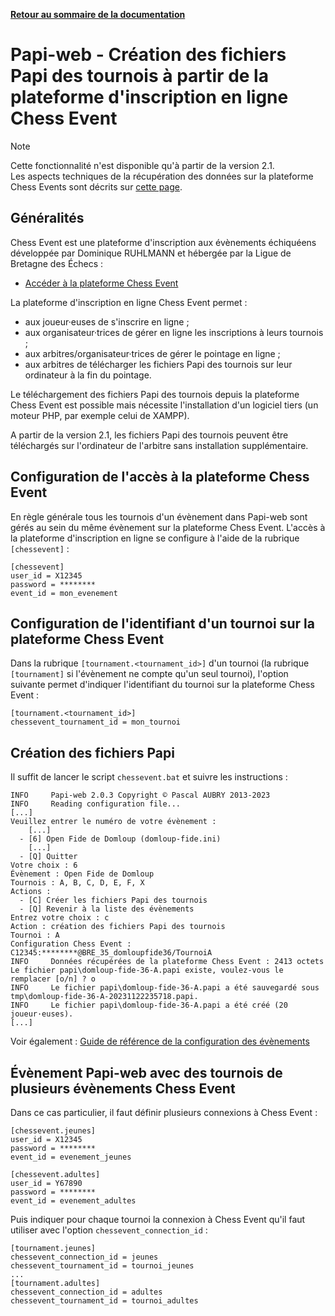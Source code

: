 **[Retour au sommaire de la documentation](../README.md)**

# Papi-web - Création des fichiers Papi des tournois à partir de la plateforme d'inscription en ligne Chess Event

> [!NOTE]
> Cette fonctionnalité n'est disponible qu'à partir de la version 2.1.<br/>
> Les aspects techniques de la récupération des données sur la plateforme Chess Events sont décrits sur [cette page](81-chessevent.md).

## Généralités

Chess Event est une plateforme d'inscription aux évènements échiquéens développée par Dominique RUHLMANN et hébergée par la Ligue de Bretagne des Échecs :

- [Accéder à la plateforme Chess Event](https://services.breizh-chess-online.fr/chessevent)

La plateforme d'inscription en ligne Chess Event permet :
- aux joueur·euses de s'inscrire en ligne ;
- aux organisateur·trices de gérer en ligne les inscriptions à leurs tournois ;
- aux arbitres/organisateur·trices de gérer le pointage en ligne ;
- aux arbitres de télécharger les fichiers Papi des tournois sur leur ordinateur à la fin du pointage.

Le téléchargement des fichiers Papi des tournois depuis la plateforme Chess Event est possible mais nécessite l'installation d'un logiciel tiers (un moteur PHP, par exemple celui de XAMPP).

A partir de la version 2.1, les fichiers Papi des tournois peuvent être téléchargés sur l'ordinateur de l'arbitre sans installation supplémentaire. 

## Configuration de l'accès à la plateforme Chess Event

En règle générale tous les tournois d'un évènement dans Papi-web sont gérés au sein du même évènement sur la plateforme Chess Event. L'accès à la plateforme d'inscription en ligne se configure à l'aide de la rubrique `[chessevent]` :

```
[chessevent]
user_id = X12345
password = ********
event_id = mon_evenement
```

## Configuration de l'identifiant d'un tournoi sur la plateforme Chess Event

Dans la rubrique `[tournament.<tournament_id>]` d'un tournoi (la rubrique `[tournament]` si l'évènement ne compte qu'un seul tournoi), l'option suivante permet d'indiquer l'identifiant du tournoi sur la plateforme Chess Event :

```
[tournament.<tournament_id>]
chessevent_tournament_id = mon_tournoi
```

## Création des fichiers Papi

Il suffit de lancer le script `chessevent.bat` et suivre les instructions :

```
INFO     Papi-web 2.0.3 Copyright © Pascal AUBRY 2013-2023
INFO     Reading configuration file...
[...]
Veuillez entrer le numéro de votre évènement :
    [...]
  - [6] Open Fide de Domloup (domloup-fide.ini)
    [...]
  - [Q] Quitter
Votre choix : 6
Évènement : Open Fide de Domloup
Tournois : A, B, C, D, E, F, X
Actions :
  - [C] Créer les fichiers Papi des tournois
  - [Q] Revenir à la liste des évènements
Entrez votre choix : c
Action : création des fichiers Papi des tournois
Tournoi : A
Configuration Chess Event : C12345:********@BRE_35_domloupfide36/TournoiA
INFO     Données récupérées de la plateforme Chess Event : 2413 octets
Le fichier papi\domloup-fide-36-A.papi existe, voulez-vous le remplacer [o/n] ? o
INFO     Le fichier papi\domloup-fide-36-A.papi a été sauvegardé sous tmp\domloup-fide-36-A-20231122235718.papi.
INFO     Le fichier papi\domloup-fide-36-A.papi a été créé (20 joueur·euses).
[...]
```

Voir également : [Guide de référence de la configuration des évènements](40-ref.md)

## Évènement Papi-web avec des tournois de plusieurs évènements Chess Event

Dans ce cas particulier, il faut définir plusieurs connexions à Chess Event :

```
[chessevent.jeunes]
user_id = X12345
password = ********
event_id = evenement_jeunes

[chessevent.adultes]
user_id = Y67890
password = ********
event_id = evenement_adultes
```

Puis indiquer pour chaque tournoi la connexion à Chess Event qu'il faut utiliser avec l'option `chessevent_connection_id` :

```
[tournament.jeunes]
chessevent_connection_id = jeunes
chessevent_tournament_id = tournoi_jeunes
...
[tournament.adultes]
chessevent_connection_id = adultes
chessevent_tournament_id = tournoi_adultes
```
